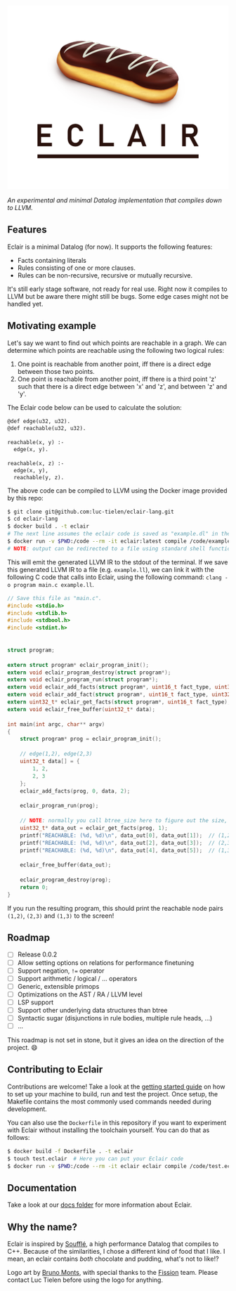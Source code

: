 <picture>
  <source media="(prefers-color-scheme: dark)" srcset="./logo_dark.png"/>
  <img
    src="./logo_light.png"
    alt="Logo for the Eclair programming language"
    loading="lazy"
    decoding="async"/>
</picture>

_An experimental and minimal Datalog implementation that compiles down to LLVM._

## Features

Eclair is a minimal Datalog (for now). It supports the following features:

- Facts containing literals
- Rules consisting of one or more clauses.
- Rules can be non-recursive, recursive or mutually recursive.

It's still early stage software, not ready for real use. Right now it compiles
to LLVM but be aware there might still be bugs. Some edge cases might not be
handled yet.

## Motivating example

Let's say we want to find out which points are reachable in a graph. We can
determine which points are reachable using the following two logical rules:

1. One point is reachable from another point, iff there is a direct edge between
   those two points.
2. One point is reachable from another point, iff there is a third point 'z' such
   that there is a direct edge between 'x' and 'z', and between 'z' and 'y'.

The Eclair code below can be used to calculate the solution:

```eclair
@def edge(u32, u32).
@def reachable(u32, u32).

reachable(x, y) :-
  edge(x, y).

reachable(x, z) :-
  edge(x, y),
  reachable(y, z).
```

The above code can be compiled to LLVM using the Docker image provided by this repo:

```bash
$ git clone git@github.com:luc-tielen/eclair-lang.git
$ cd eclair-lang
$ docker build . -t eclair
# The next line assumes the eclair code is saved as "example.dl" in the current directory
$ docker run -v $PWD:/code --rm -it eclair:latest compile /code/example.dl
# NOTE: output can be redirected to a file using standard shell functionality: docker run ... > example.ll
```

This will emit the generated LLVM IR to the stdout of the terminal. If we save
this generated LLVM IR to a file (e.g. `example.ll`), we can link it with the
following C code that calls into Eclair, using the following command:
`clang -o program main.c example.ll`.

```c
// Save this file as "main.c".
#include <stdio.h>
#include <stdlib.h>
#include <stdbool.h>
#include <stdint.h>


struct program;

extern struct program* eclair_program_init();
extern void eclair_program_destroy(struct program*);
extern void eclair_program_run(struct program*);
extern void eclair_add_facts(struct program*, uint16_t fact_type, uint32_t* data, size_t fact_count);
extern void eclair_add_fact(struct program*, uint16_t fact_type, uint32_t* data);
extern uint32_t* eclair_get_facts(struct program*, uint16_t fact_type);
extern void eclair_free_buffer(uint32_t* data);

int main(int argc, char** argv)
{
    struct program* prog = eclair_program_init();

    // edge(1,2), edge(2,3)
    uint32_t data[] = {
        1, 2,
        2, 3
    };
    eclair_add_facts(prog, 0, data, 2);

    eclair_program_run(prog);

    // NOTE: normally you call btree_size here to figure out the size, but I know there are only 3 facts
    uint32_t* data_out = eclair_get_facts(prog, 1);
    printf("REACHABLE: (%d, %d)\n", data_out[0], data_out[1]);  // (1,2)
    printf("REACHABLE: (%d, %d)\n", data_out[2], data_out[3]);  // (2,3)
    printf("REACHABLE: (%d, %d)\n", data_out[4], data_out[5]);  // (1,3)

    eclair_free_buffer(data_out);

    eclair_program_destroy(prog);
    return 0;
}
```

If you run the resulting program, this should print the reachable node pairs
`(1,2)`, `(2,3)` and `(1,3)` to the screen!

## Roadmap

- [ ] Release 0.0.2
- [ ] Allow setting options on relations for performance finetuning
- [ ] Support negation, `!=` operator
- [ ] Support arithmetic / logical / ... operators
- [ ] Generic, extensible primops
- [ ] Optimizations on the AST / RA / LLVM level
- [ ] LSP support
- [ ] Support other underlying data structures than btree
- [ ] Syntactic sugar (disjunctions in rule bodies, multiple rule heads, ...)
- [ ] ...

This roadmap is not set in stone, but it gives an idea on the direction of the
project. :smile:

## Contributing to Eclair

Contributions are welcome! Take a look at the
[getting started guide](./docs/getting_started.md) on how to set up your machine
to build, run and test the project. Once setup, the Makefile contains the most
commonly used commands needed during development.

You can also use the `Dockerfile` in this repository if you want to experiment
with Eclair without installing the toolchain yourself. You can do that as
follows:

```bash
$ docker build -f Dockerfile . -t eclair
$ touch test.eclair  # Here you can put your Eclair code
$ docker run -v $PWD:/code --rm -it eclair eclair compile /code/test.eclair
```

## Documentation

Take a look at our [docs folder](./docs/) for more information about Eclair.

## Why the name?

Eclair is inspired by [Soufflé](https://souffle-lang.github.io/), a high
performance Datalog that compiles to C++. Because of the similarities, I chose a
different kind of food that I like. I mean, an eclair contains _both_ chocolate and
pudding, what's not to like!?

Logo art by [Bruno Monts](https://www.instagram.com/bruno_monts/),
with special thanks to the [Fission](https://fission.codes) team.
Please contact Luc Tielen before using the logo for anything.
